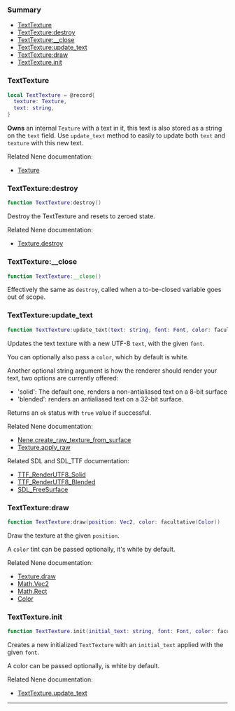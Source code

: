 ### Summary
* [TextTexture](#texttexture)
* [TextTexture:destroy](#texttexturedestroy)
* [TextTexture:__close](#texttexture__close)
* [TextTexture:update_text](#texttextureupdate_text)
* [TextTexture:draw](#texttexturedraw)
* [TextTexture.init](#texttextureinit)

### TextTexture

```lua
local TextTexture = @record{
  texture: Texture,
  text: string,
}
```

**Owns** an internal `Texture` with a text in it, this text is also stored as a string on the `text` field.
Use `update_text` method to easily to update both `text` and `texture` with this new text.

Related Nene documentation:
* [Texture](texture.md#texture)

### TextTexture:destroy

```lua
function TextTexture:destroy()
```

Destroy the TextTexture and resets to zeroed state.

Related Nene documentation:
* [Texture.destroy](texture.md#texturedestroy)

### TextTexture:__close

```lua
function TextTexture:__close()
```

Effectively the same as `destroy`, called when a to-be-closed variable goes out of scope.

### TextTexture:update_text

```lua
function TextTexture:update_text(text: string, font: Font, color: facultative(Color), render_mode: facultative(string) <comptime>): boolean
```

Updates the text texture with a new UTF-8 `text`, with the given `font`.

You can optionally also pass a `color`, which by default is white.

Another optional string argument is how the renderer should render your text, two options are currently offered:
* 'solid': The default one, renders a non-antialiased text on a 8-bit surface
* 'blended': renders an antialiased text on a 32-bit surface.

Returns an `ok` status with `true` value if successful.

Related Nene documentation:
* [Nene.create_raw_texture_from_surface](init.md#nenecreate_raw_texture_from_surface)
* [Texture.apply_raw](texture.md#textureapply_raw)

Related SDL and SDL_TTF documentation:
* [TTF_RenderUTF8_Solid](https://github.com/libsdl-org/SDL_ttf/blob/9a2cb0e452a52045419c3554e4c6696a3cd0a714/SDL_ttf.h#L224-L225)
* [TTF_RenderUTF8_Blended](https://github.com/libsdl-org/SDL_ttf/blob/9a2cb0e452a52045419c3554e4c6696a3cd0a714/SDL_ttf.h#L302-L303)
* [SDL_FreeSurface](https://wiki.libsdl.org/SDL_FreeSurface)

### TextTexture:draw

```lua
function TextTexture:draw(position: Vec2, color: facultative(Color))
```

Draw the texture at the given `position`.

A `color` tint can be passed optionally, it's white by default.

Related Nene documentation:
* [Texture.draw](texture.md#texturedraw)
* [Math.Vec2](vec2.md#vec2)
* [Math.Rect](rect.md#rect)
* [Color](color.md#color)

### TextTexture.init

```lua
function TextTexture.init(initial_text: string, font: Font, color: facultative(Color), render_mode: facultative(string) <comptime>): TextTexture
```

Creates a new initialized `TextTexture` with an `initial_text` applied with the given `font`.

A color can be passed optionally, is white by default.

Related Nene documentation:
* [TextTexture.update_text](#texttextureupdate_text)

---
